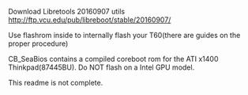 
Download Libretools 20160907 utils
http://ftp.vcu.edu/pub/libreboot/stable/20160907/

Use flashrom inside to internally flash your T60(there are guides on the proper procedure)

CB_SeaBios contains a compiled coreboot rom for the ATI x1400 Thinkpad(87445BU). Do NOT flash on a Intel GPU model.

This readme is not complete.

